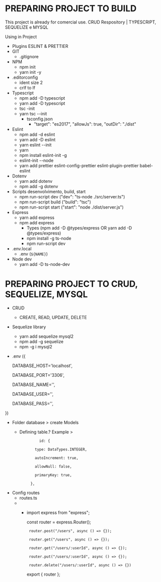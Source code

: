 # PREPARING PROJECT TO BUILD
  This project is already for comercial use.
CRUD Respository | TYPESCRIPT, SEQUELIZE e MYSQL

  Using in Project
   - Plugins ESLINT & PRETTIER
   - GIT
      - .gitignore
   - NPM
      - npm init
      - yarn init -y
   - .editorconfig
      - ident size 2
      - crlf to lf
   - Typescript
      - npm add -D typescript
      - yarn add -D typescript
      - tsc -init
      - yarn tsc --init
         - tsconfig.json
              - "target": "es2017", "allowJs": true, "outDir": "./dist"
   - Eslint
     - npm add -d eslint
     - yarn add -D eslint
     - yarn eslint --init
     - yarn
     - npm install eslint-init -g
     - eslint-init --node
     - yarn add prettier eslint-config-prettier eslint-plugin-prettier babel-eslint
   - Dotenv
     - yarn add dotenv
     - npm add -g dotenv
   - Scripts desenvolvimento, build, start
     - npm run-script dev ("dev": "ts-node ./src/server.ts")
     - npm run-script build ("build": "tsc")
     - npm run-script start ("start": "node ./dist/server.js")
   - Express
     - yarn add express
     - npm add express
        - Types (npm add -D @types/express OR yarn add -D @types/express)
        - npm install -g ts-node
        - npm run-script dev
   - .env.local
     - .env (`${NAME}`)
   - Node dev
     - yarn add -D ts-node-dev
  
  
  # PREPARING PROJECT TO CRUD, SEQUELIZE, MYSQL
  - CRUD
    - CREATE, READ, UPDATE, DELETE
  - Sequelize library
    - yarn add sequelize mysql2
    - npm add -g sequelize 
    - npm -g i mysql2
  - .env ({
  
    DATABASE_HOST='localhost',
    
    DATABASE_PORT='3306',
    
    DATABASE_NAME='',
    
    DATABASE_USER='',
    
    DATABASE_PASS='',
    
   })
   - Folder database > create Models
     - Defining table.? Example >
     
                    id: {
                    
                  type: DataTypes.INTEGER,
                  
                  autoIncrement: true,
                  
                  allowNull: false,
                  
                  primaryKey: true,
                  
                },
                
          
    
  - Config routes
     - routes.ts
     - 
         - import express from "express";

            const router = express.Router();

                router.post("/users", async () => {});
            
                router.get("/users", async () => {});
            
                router.get("/users/:userId", async () => {});
            
                router.put("/users/:userId", async () => {});
            
                router.delete("/users/:userId", async () => {})

            export { router };

